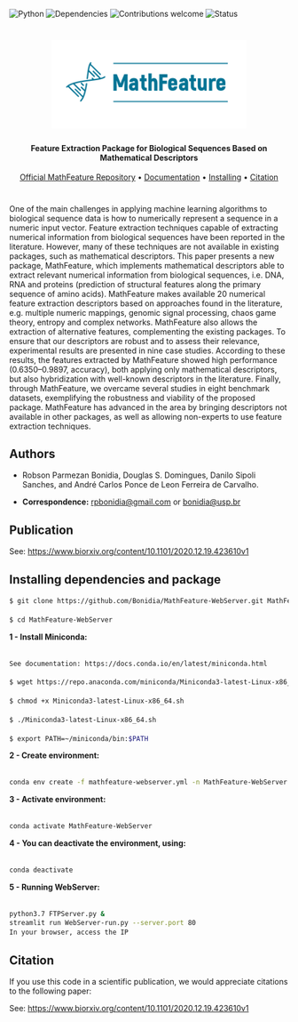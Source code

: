 ![Python](https://img.shields.io/badge/python-v3.7-blue)
![Dependencies](https://img.shields.io/badge/dependencies-up%20to%20date-brightgreen.svg)
![Contributions welcome](https://img.shields.io/badge/contributions-welcome-orange.svg)
![Status](https://img.shields.io/badge/status-up-brightgreen)

<h1 align="center">
  <img src="https://github.com/Bonidia/MathFeature/blob/master/img/MathFeature.png" alt="MathFeature" width="350">
</h1>

<h4 align="center">Feature Extraction Package for Biological Sequences Based on Mathematical Descriptors</h4>

<p align="center">
  <a href="https://github.com/Bonidia/MathFeature">Official MathFeature Repository</a> •
  <a href="https://bonidia.github.io/MathFeature/">Documentation</a> •
  <a href="#installing-dependencies-and-package">Installing</a> •
  <a href="#citation">Citation</a> 
</p>

<h1 align="center"></h1>

One of the main challenges in applying machine learning algorithms to biological sequence data is how to numerically represent a sequence in a numeric input vector. Feature extraction techniques capable of extracting numerical information from biological sequences have been reported in the literature. However, many of these techniques are not available in existing packages, such as mathematical descriptors. This paper presents a new package, MathFeature, which implements
mathematical descriptors able to extract relevant numerical information from biological sequences, i.e. DNA, RNA and proteins (prediction of structural features along the primary sequence of amino acids). MathFeature makes available 20 numerical feature extraction descriptors based on approaches found in the literature, e.g. multiple numeric mappings, genomic signal processing, chaos game theory, entropy and complex networks. MathFeature also allows the extraction of alternative features, complementing the existing packages. To ensure that our descriptors are robust and to assess their relevance, experimental results are presented in nine case studies. According to these results, the features extracted by MathFeature showed high performance (0.6350–0.9897, accuracy), both applying only mathematical descriptors, but also hybridization with well-known descriptors in the literature. Finally, through MathFeature, we overcame several studies in eight benchmark datasets, exemplifying the robustness and viability of the proposed package. MathFeature has advanced in the area by bringing descriptors not available in other packages, as well as allowing non-experts to use feature extraction techniques.

## Authors

* Robson Parmezan Bonidia, Douglas S. Domingues, Danilo Sipoli Sanches, and André Carlos Ponce de Leon Ferreira de Carvalho.

* **Correspondence:** rpbonidia@gmail.com or bonidia@usp.br


## Publication

See: https://www.biorxiv.org/content/10.1101/2020.12.19.423610v1


## Installing dependencies and package

```sh
$ git clone https://github.com/Bonidia/MathFeature-WebServer.git MathFeature-WebServer

$ cd MathFeature-WebServer
```

**1 - Install Miniconda:** 

```sh

See documentation: https://docs.conda.io/en/latest/miniconda.html

$ wget https://repo.anaconda.com/miniconda/Miniconda3-latest-Linux-x86_64.sh

$ chmod +x Miniconda3-latest-Linux-x86_64.sh

$ ./Miniconda3-latest-Linux-x86_64.sh

$ export PATH=~/miniconda/bin:$PATH

```

**2 - Create environment:**

```sh

conda env create -f mathfeature-webserver.yml -n MathFeature-WebServer

```

**3 - Activate environment:**

```sh

conda activate MathFeature-WebServer

```

**4 - You can deactivate the environment, using:**

```sh

conda deactivate

```

**5 - Running WebServer:**

```sh

python3.7 FTPServer.py &
streamlit run WebServer-run.py --server.port 80
In your browser, access the IP 

```

## Citation

If you use this code in a scientific publication, we would appreciate citations to the following paper:

See: https://www.biorxiv.org/content/10.1101/2020.12.19.423610v1
